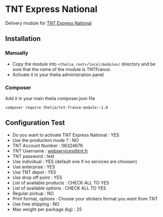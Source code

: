 # TNT Express National 

Delivery module for [TNT Express National](http://www.tnt.fr)

## Installation

### Manually

* Copy the module into ```<thelia_root>/local/modules/``` directory and be sure that the name of the module is TNTFrance.
* Activate it in your thelia administration panel

### Composer

Add it in your main thelia composer.json file

```
composer require thelia/tnt-france-module:~1.0
```

## Configuration Test
 - Do you want to activate TNT Express National : YES
 - Use the production mode ? : NO
 - TNT Account Number : 06324676
 - TNT Username : webservices@tnt.fr
 - TNT password : test
 - Use individual : YES (default one if no services are choosen)
 - Use enterprise : YES
 - Use TNT depot : YES
 - Use drop off point  : YES
 - List of available products : CHECK ALL TO YES
 - List of available options : CHECK ALL TO YES
 - Regular pickup : NO
 - Print format, options : Choose your stickers format you want from TNT
 - Use free shipping : NO
 - Max weight per package (kg) : 25